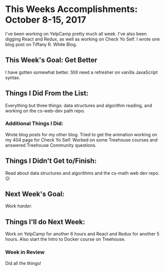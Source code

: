 # This Weeks Accomplishments: October 8-15, 2017
I've been working on YelpCamp pretty much all week. I've also been digging React and Redux, as well as working on Check Yo Self. I wrote one blog post on Tiffany R. White Blog.

## This Week's Goal: Get Better
I have gotten somewhat better. Still need a refresher on vanilla JavaScript syntax.

## Things I Did From the List:
Everything but three things: data structures and algorithm reading, and working on the cs-web-dev path repo.

### Additional Things I Did:
Wrote blog posts for my other blog. Tried to get the animation working on my 404 page for Check Yo Self. Worked on some Treehouse courses and answered Treehouse Community questions.

## Things I Didn't Get to/Finish:
Read about data structures and algorithms and the cs-math web dev repo. 😕

## Next Week's Goal: 
*Work harder*.

## Things I'll do Next Week:
Work on YelpCamp for another 6 hours and React and Redux for another 5 hours. Also start the Intro to Docker course on Treehouse.

### Week in Review
Did all the things!
